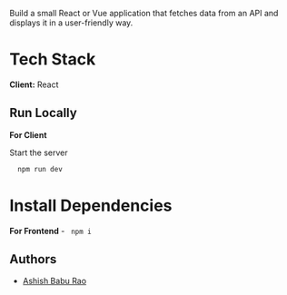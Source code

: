 Build a small React or Vue application that fetches data from an API and displays it in a user-friendly way.

# Tech Stack

**Client:** React


## Run Locally

**For Client**

Start the server

```bash
  npm run dev
```



# Install Dependencies

**For Frontend** -  ` npm i`

## Authors

- [Ashish Babu Rao](https://github.com/ashish123256)


